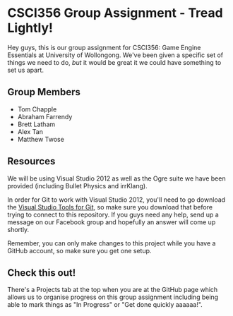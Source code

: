 # CSCI356 Group Assignment - Tread Lightly!

Hey guys, this is our group assignment for CSCI356: Game Engine Essentials at University of Wollongong.
We've been given a specific set of things we need to do, *but* it would be great it we could have something to set us apart.

## Group Members
- Tom Chapple
- Abraham Farrendy
- Brett Latham
- Alex Tan
- Matthew Twose

## Resources
We will be using Visual Studio 2012 as well as the Ogre suite we have been provided (including Bullet Physics and irrKlang).

In order for Git to work with  Visual Studio 2012, you'll need to go download the [Visual Studio Tools for Git](https://visualstudiogallery.msdn.microsoft.com/abafc7d6-dcaa-40f4-8a5e-d6724bdb980c), so make sure you download that before trying to connect to this repository. If you guys need any help, send up a message on our Facebook group and hopefully an answer will come up shortly.

Remember, you can only make changes to this project while you have a GitHub account, so make sure you get one setup.

## Check this out!
There's a Projects tab at the top when you are at the GitHub page which allows us to organise progress on this group assignment including being able to mark things as "In Progress" or "Get done quickly aaaaaa!".
